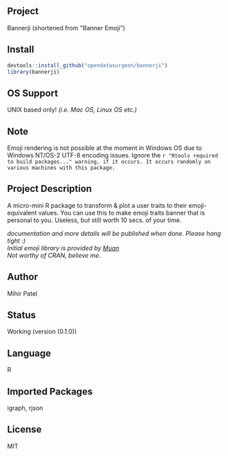 Project
-------
Bannerji (shortened from "Banner Emoji")

Install
-------
`````r
devtools::install_github("opendatasurgeon/bannerji")
library(bannerji) 
`````
OS Support
----------
UNIX based only! *(i.e. Mac OS, Linux OS etc.)*

Note
--------
Emoji rendering is not possible at the moment in Windows OS due to Windows NT/OS-2 UTF-8 encoding issues. Ignore the ````r "Rtools required to build packages..." warning, if it occurs. It occurs randomly on various machines with this package.````

Project Description
--------------------
A micro-mini R package to transform & plot a user traits to their emoji-equivalent values.
You can use this to make emoji traits banner that is personal to you. Useless, but still worth 10 secs. of your time.

*documentation and more details will be published when done. Please hang tight :)*          
*Initial emoji library is provided by [Muan](https://github.com/muan/emojilib)*   
*Not worthy of CRAN, believe me.*

Author
-------
Mihir Patel

Status
------
Working (version (0.1.0))

Language
---------
R

Imported Packages
----------
igraph, rjson

License
--------
MIT
